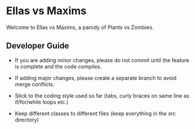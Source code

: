 # Ellas vs Maxims

Welcome to Ellas vs Maxims, a parody of Plants vs Zombies.

Developer Guide
---------------

- If you are adding minor changes, please do not commit until the feature is complete and the code compiles.

- If adding major changes, please create a separate branch to avoid merge conflicts.

- Stick to the coding style used so far (tabs, curly braces on same line as if/for/while loops etc.)

- Keep different classes to different files (keep everything in the src directory)
